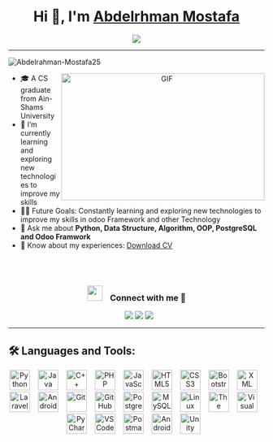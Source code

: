 <h1 align="center">Hi 👋, I'm <a href="https://github.com/Abdelrahman-Mostafa25" target="blank">
Abdelrhman Mostafa</a></h1>
<p align="center">
  <a href="https://github.com/jaypavasiya"><img src="https://readme-typing-svg.herokuapp.com?lines=Mid-level+Senior+OdooDeveloper;Always%20learning%20new%20things&center=true&width=500&height=50"></a>
</p>
<hr/>
<p align="left"> <img src="https://komarev.com/ghpvc/?username=Abdelrahman-Mostafa25&label=Profile%20views&color=0e75b6&style=flat" alt="Abdelrahman-Mostafa25" /> </p>
<a target="_blank" align="center">
  <img align="right" top="500" height="250" width="400" alt="GIF" src="https://media.giphy.com/media/L8K62iTDkzGX6/giphy.gif">
</a>

- 🎓 A CS graduate from Ain-Shams University
- 🌱 I’m currently learning and exploring new technologies to improve my skills
- 💪🏼 Future Goals: Constantly learning and exploring new technologies to improve my skills in odoo Framework and other Technology
- 💬 Ask me about <strong>Python, Data Structure, Algorithm, OOP, PostgreSQL and Odoo Framwork</strong>
- 📄 Know about my experiences: [Download CV](https://drive.google.com/file/d/1gWdHbEJnIRW1EcXR1OA6V40cFAy56zX1/view?usp=drive_link)
<br/>
<br/>
<h3 align="center"> <img src="https://media.giphy.com/media/iY8CRBdQXODJSCERIr/giphy.gif" width="30" height="30" style="margin-right: 15px;">Connect with me 🤝 </h3>

<p align="center">

 <div align="center"  class="icons-social" style="margin-left: 10px;">
        </a>
			<a href="https://wa.me/+201212331045" target="_blank"><img src="https://img.shields.io/badge/-Abdelrhman%20Mostafa-25D366?style=for-the-badge&logo=WhatsApp&logoColor=white"/></a>
<a href="mailto:abdelrahman.mostafa2111@gmail.com" target="_blank">
<a href="https://t.me/AbdelrahmanMostafa25" target="_blank"><img src="https://img.shields.io/badge/-Abdelrhman%20Mostafa-26A5E4?style=for-the-badge&logo=Telegram&logoColor=white"/></a>
<img src="https://img.shields.io/badge/-Abdelrhman%20Mostafa-EA2328?style=for-the-badge&logo=Gmail&logoColor=red"/></a>
      </div>

</p>

---

## 🛠️ Languages and Tools:

<div align="center">
  <img src="https://cdn.jsdelivr.net/gh/devicons/devicon/icons/python/python-original.svg" height="40" title="Python" margin=2px/><img width="12" />
  <img src="https://cdn.jsdelivr.net/gh/devicons/devicon/icons/java/java-original.svg" height="40" title="Java" /><img width="12" />
  <img src="https://cdn.jsdelivr.net/gh/devicons/devicon/icons/cplusplus/cplusplus-original.svg" height="40" title="C++" /><img width="12" />
  <img src="https://cdn.jsdelivr.net/gh/devicons/devicon/icons/php/php-original.svg" height="40" title="PHP" /><img width="12" />
  <img src="https://cdn.jsdelivr.net/gh/devicons/devicon/icons/javascript/javascript-original.svg" height="40" title="JavaScript" /><img width="12" />
  <img src="https://cdn.jsdelivr.net/gh/devicons/devicon/icons/html5/html5-original.svg" height="40" title="HTML5" /><img width="12" />
  <img src="https://cdn.jsdelivr.net/gh/devicons/devicon/icons/css3/css3-original.svg" height="40" title="CSS3" /><img width="12" />
  <img src="https://cdn.jsdelivr.net/gh/devicons/devicon/icons/bootstrap/bootstrap-original.svg" height="40" title="Bootstrap" /><img width="12" />
  <img src="https://cdn.jsdelivr.net/gh/devicons/devicon/icons/xml/xml-original.svg" height="40" title="XML" /><img width="12" />
  <img src="https://cdn.jsdelivr.net/gh/devicons/devicon/icons/laravel/laravel-original.svg" height="40" title="Laravel" /><img width="12" />
  <img src="https://cdn.jsdelivr.net/gh/devicons/devicon/icons/android/android-original.svg" height="40" title="Android" /><img width="12" />
  <img src="https://cdn.jsdelivr.net/gh/devicons/devicon/icons/git/git-original.svg" height="40" title="Git" /><img width="12" />
  <img src="https://cdn.jsdelivr.net/gh/devicons/devicon/icons/github/github-original.svg" height="40" title="GitHub" /><img width="12" />
  <img src="https://cdn.jsdelivr.net/gh/devicons/devicon/icons/postgresql/postgresql-original.svg" height="40" title="PostgreSQL" /><img width="12" />
  <img src="https://cdn.jsdelivr.net/gh/devicons/devicon/icons/mysql/mysql-original.svg" height="40" title="MySQL" /><img width="12" />
  <img src="https://cdn.jsdelivr.net/gh/devicons/devicon/icons/linux/linux-original.svg" height="40" title="Linux" /><img width="12" />
  <img src="https://cdn.jsdelivr.net/gh/devicons/devicon/icons/thealgorithms/thealgorithms-original.svg" height="40" title="The Algorithms" /><img width="12" />
  <img src="https://cdn.jsdelivr.net/gh/devicons/devicon/icons/visualstudio/visualstudio-plain.svg" height="40" title="Visual Studio" /><img width="12" />
  <img src="https://cdn.jsdelivr.net/gh/devicons/devicon/icons/pycharm/pycharm-original.svg" height="40" title="PyCharm" /><img width="12" />
  <img src="https://cdn.jsdelivr.net/gh/devicons/devicon/icons/vscode/vscode-original.svg" height="40" title="VS Code" /><img width="12" />
  <img src="https://cdn.jsdelivr.net/gh/devicons/devicon/icons/postman/postman-original.svg" height="40" title="Postman" /><img width="12" />
  <img src="https://cdn.jsdelivr.net/gh/devicons/devicon/icons/androidstudio/androidstudio-original.svg" height="40" title="Android Studio" /><img width="12" />
  <img src="https://cdn.jsdelivr.net/gh/devicons/devicon/icons/unity/unity-original.svg" height="40" title="Unity" /><img width="12" />
</div>



